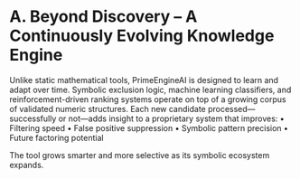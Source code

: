 # A. Beyond Discovery – A Continuously Evolving Knowledge Engine

Unlike static mathematical tools, PrimeEngineAI is designed to learn and adapt over time. Symbolic exclusion logic, machine learning classifiers, and reinforcement-driven ranking systems operate on top of a growing corpus of validated numeric structures. Each new candidate processed—successfully or not—adds insight to a proprietary system that improves:
• Filtering speed
• False positive suppression
• Symbolic pattern precision
• Future factoring potential

The tool grows smarter and more selective as its symbolic ecosystem expands.


